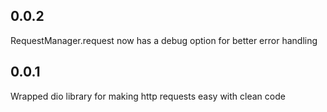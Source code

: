 ## 0.0.2

RequestManager.request now has a debug option for better error handling

## 0.0.1

Wrapped dio library for making http requests easy with clean code
